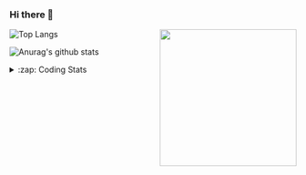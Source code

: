### Hi there 👋

<!--
**tao8687/tao8687** is a ✨ _special_ ✨ repository because its `README.md` (this file) appears on your GitHub profile.

Here are some ideas to get you started:

- 🔭 I’m currently working on ...
- 🌱 I’m currently learning ...
- 👯 I’m looking to collaborate on ...
- 🤔 I’m looking for help with ...
- 💬 Ask me about ...
- 📫 How to reach me: ...
- 😄 Pronouns: ...
- ⚡ Fun fact: ...
-->

<img align='right' src="https://media.giphy.com/media/M9gbBd9nbDrOTu1Mqx/giphy.gif" width="240">

  
![Top Langs](https://github-readme-stats.vercel.app/api/top-langs/?username=tao8687&layout=compact&title_color=23238E&text_color=A67D3D)

![Anurag's github stats](https://github-readme-stats.vercel.app/api?username=tao8687&show_icons=true&&text_color=A67D3D&title_color=23238E&show_icons=false&count_private=true&hide=stars)

<details>
  <summary>:zap: Coding Stats</summary>
  <br>
    
<!--START_SECTION:waka-->

```text
From: 27 April 2023 - To: 04 May 2023

C                 9 hrs 38 mins   ███████████████░░░░░░░░░░   60.17 %
Makefile          1 hr 29 mins    ██▒░░░░░░░░░░░░░░░░░░░░░░   09.33 %
Text              1 hr 16 mins    ██░░░░░░░░░░░░░░░░░░░░░░░   07.92 %
C++               1 hr 6 mins     █▓░░░░░░░░░░░░░░░░░░░░░░░   06.91 %
Python            49 mins         █▒░░░░░░░░░░░░░░░░░░░░░░░   05.11 %
JSON              41 mins         █░░░░░░░░░░░░░░░░░░░░░░░░   04.36 %
```

<!--END_SECTION:waka-->
</details>
